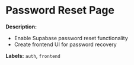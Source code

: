 # Password Reset Page
**Description:**
- Enable Supabase password reset functionality
- Create frontend UI for password recovery

**Labels:** `auth`, `frontend`
